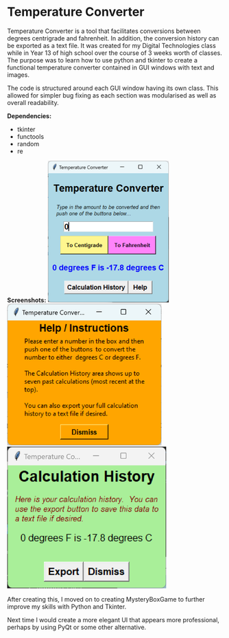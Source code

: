 # Temperature Converter
Temperature Converter is a tool that facilitates conversions between degrees centrigrade and fahrenheit. In addition, the conversion history can be exported as a text file. It was created for my Digital Technologies class while in Year 13 of high school over the course of 3 weeks worth of classes. The purpose was to learn how to use python and tkinter to create a functional temperature converter contained in GUI windows with text and images.

The code is structured around each GUI window having its own class. This allowed for simpler bug fixing as each section was modularised as well as overall readability.

**Dependencies:**
* tkinter
* functools
* random
* re

**Screenshots:**
<img src="Screenshots/main.png" height="330">  <img src="Screenshots/help.png" height="330">  <img src="Screenshots/history.png" height="330">


After creating this, I moved on to creating MysteryBoxGame to further improve my skills with Python and Tkinter.

Next time I would create a more elegant UI that appears more professional, perhaps by using PyQt or some other alternative.  
